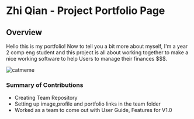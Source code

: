 # Zhi Qian - Project Portfolio Page

## Overview
Hello this is my portfolio! Now to tell you a bit more about myself,
I'm a year 2 comp eng student and this project is all about working
together to make a nice working software to help Users to manage their finances $$$.

![catmeme](https://user-images.githubusercontent.com/69465661/135401480-4fba220b-a5fa-4425-b5e3-3d81a17e5c16.png)

### Summary of Contributions
* Creating Team Repository
* Setting up image,profile and portfolio links in the team folder
* Worked as a team to come out with User Guide, Features for V1.0 
  
